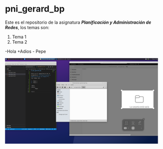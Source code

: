 # pni_gerard_bp

Este es el repositorio de la asignatura ***Planificación y Administración de Redes***, los temas son:

1. Tema 1
2. Tema 2

-Hola
+Adios
    - Pepe

<center>

![](img/001.png )

<center>